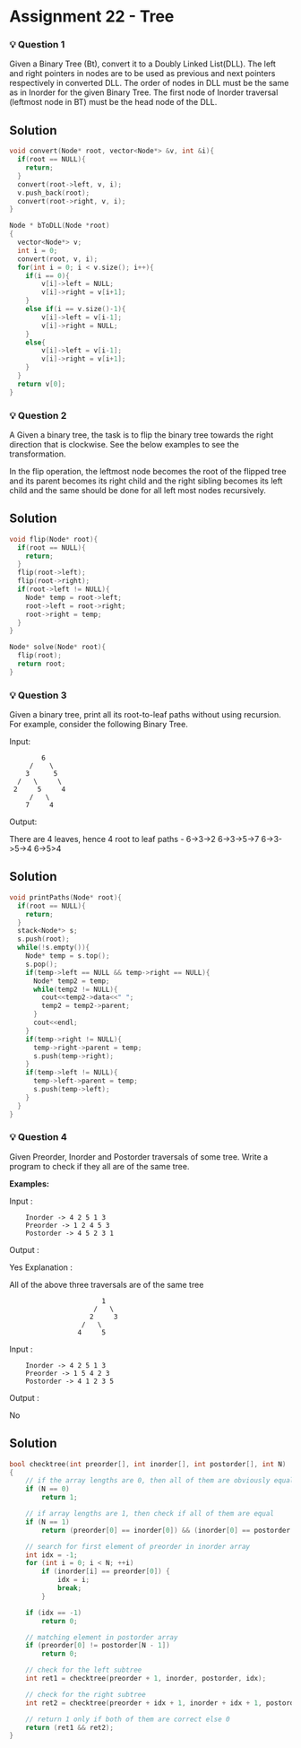 # **Assignment 22 - Tree**

### 💡 **Question 1**

Given a Binary Tree (Bt), convert it to a Doubly Linked List(DLL). The left and right pointers in nodes are to be used as previous and next pointers respectively in converted DLL. The order of nodes in DLL must be the same as in Inorder for the given Binary Tree. The first node of Inorder traversal (leftmost node in BT) must be the head node of the DLL.

## **Solution**

```cpp
void convert(Node* root, vector<Node*> &v, int &i){
  if(root == NULL){
    return;
  }
  convert(root->left, v, i);
  v.push_back(root);
  convert(root->right, v, i);
}

Node * bToDLL(Node *root)
{
  vector<Node*> v;
  int i = 0;
  convert(root, v, i);
  for(int i = 0; i < v.size(); i++){
    if(i == 0){
        v[i]->left = NULL;
        v[i]->right = v[i+1];
    }
    else if(i == v.size()-1){
        v[i]->left = v[i-1];
        v[i]->right = NULL;
    }
    else{
        v[i]->left = v[i-1];
        v[i]->right = v[i+1];
    }
  }
  return v[0];
}
```

### 💡 **Question 2**

A Given a binary tree, the task is to flip the binary tree towards the right direction that is clockwise. See the below examples to see the transformation.

In the flip operation, the leftmost node becomes the root of the flipped tree and its parent becomes its right child and the right sibling becomes its left child and the same should be done for all left most nodes recursively.

## **Solution**

```cpp
void flip(Node* root){
  if(root == NULL){
    return;
  }
  flip(root->left);
  flip(root->right);
  if(root->left != NULL){
    Node* temp = root->left;
    root->left = root->right;
    root->right = temp;
  }
}

Node* solve(Node* root){
  flip(root);
  return root;
}
```

### 💡 **Question 3**

Given a binary tree, print all its root-to-leaf paths without using recursion. For example, consider the following Binary Tree.

Input:

```
        6
     /    \
    3      5
  /   \     \
 2     5     4
     /   \
    7     4
```

Output:

There are 4 leaves, hence 4 root to leaf paths -
6->3->2
6->3->5->7
6->3->5->4
6->5>4

## **Solution**

```cpp
void printPaths(Node* root){
  if(root == NULL){
    return;
  }
  stack<Node*> s;
  s.push(root);
  while(!s.empty()){
    Node* temp = s.top();
    s.pop();
    if(temp->left == NULL && temp->right == NULL){
      Node* temp2 = temp;
      while(temp2 != NULL){
        cout<<temp2->data<<" ";
        temp2 = temp2->parent;
      }
      cout<<endl;
    }
    if(temp->right != NULL){
      temp->right->parent = temp;
      s.push(temp->right);
    }
    if(temp->left != NULL){
      temp->left->parent = temp;
      s.push(temp->left);
    }
  }
}
```

### 💡 **Question 4**

Given Preorder, Inorder and Postorder traversals of some tree. Write a program to check if they all are of the same tree.

**Examples:**

Input :

        Inorder -> 4 2 5 1 3
        Preorder -> 1 2 4 5 3
        Postorder -> 4 5 2 3 1

Output :

Yes
Explanation :

All of the above three traversals are of
the same tree

                           1
                         /   \
                        2     3
                      /   \
                     4     5

Input :

        Inorder -> 4 2 5 1 3
        Preorder -> 1 5 4 2 3
        Postorder -> 4 1 2 3 5

Output :

No

## **Solution**

```cpp
bool checktree(int preorder[], int inorder[], int postorder[], int N)
{
    // if the array lengths are 0, then all of them are obviously equal
    if (N == 0)
        return 1;

    // if array lengths are 1, then check if all of them are equal
    if (N == 1)
        return (preorder[0] == inorder[0]) && (inorder[0] == postorder[0]);

    // search for first element of preorder in inorder array
    int idx = -1;
    for (int i = 0; i < N; ++i)
        if (inorder[i] == preorder[0]) {
            idx = i;
            break;
        }

    if (idx == -1)
        return 0;

    // matching element in postorder array
    if (preorder[0] != postorder[N - 1])
        return 0;

    // check for the left subtree
    int ret1 = checktree(preorder + 1, inorder, postorder, idx);

    // check for the right subtree
    int ret2 = checktree(preorder + idx + 1, inorder + idx + 1, postorder + idx, N - idx - 1);

    // return 1 only if both of them are correct else 0
    return (ret1 && ret2);
}
```
